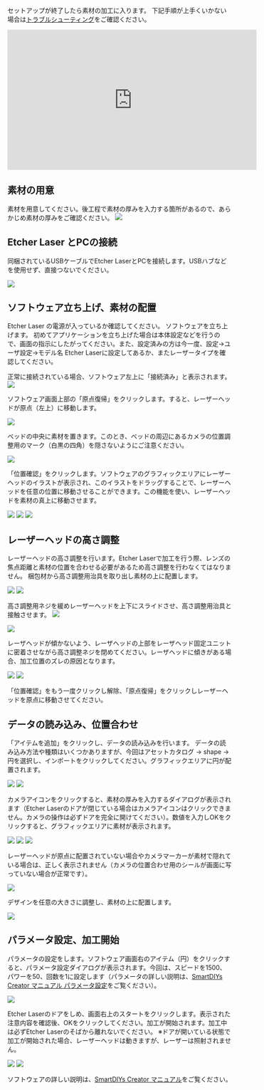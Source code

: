 セットアップが終了したら素材の加工に入ります。
下記手順が上手くいかない場合は<a target="_blank" href="https://support.smartdiys.com/hc/ja/sections/360000529552">トラブルシューティング</a>をご確認ください。

<div class="iframe-content">
<iframe width="560" height="315" src="https://www.youtube.com/embed/Z1rQ01iXFN0" frameborder="0" allow="accelerometer; autoplay; encrypted-media; gyroscope; picture-in-picture" allowfullscreen></iframe>
</div>

## 素材の用意
素材を用意してください。後工程で素材の厚みを入力する箇所があるので、あらかじめ素材の厚みをご確認ください。
<img src="./images/first_processing_pc_1.jpg">

## Etcher Laser とPCの接続
同梱されているUSBケーブルでEtcher LaserとPCを接続します。USBハブなどを使用せず、直接つないでください。

<img src="./images/software_setup_pc.jpg">

## ソフトウェア立ち上げ、素材の配置
Etcher Laser の電源が入っているか確認してください。
ソフトウェアを立ち上げます。 初めてアプリケーションを立ち上げた場合は本体設定などを行うので、画面の指示にしたがってください。また、設定済みの方は今一度、設定→ユーザ設定→モデル名 Etcher Laserに設定してあるか、またレーザータイプを確認してください。

正常に接続されている場合、ソフトウェア左上に「接続済み」と表示されます。
<img src="./images/first_processing_pc_2.jpg">

ソフトウェア画面上部の「原点復帰」をクリックします。すると、レーザーヘッドが原点（左上）に移動します。

<img src="./images/first_processing_pc_4.jpg">

ベッドの中央に素材を置きます。このとき、ベッドの周辺にあるカメラの位置調整用のマーク（白黒の四角）を隠さないようにご注意ください。

<img src="./images/first_processing_pc_5.jpg">

「位置確認」をクリックします。ソフトウェアのグラフィックエリアにレーザーヘッドのイラストが表示され、このイラストをドラッグすることで、レーザーヘッドを任意の位置に移動させることができます。この機能を使い、レーザーヘッドを素材の真上に移動させます。

<img src="./images/first_processing_pc_6.jpg">

<img src="./images/first_processing_pc_7.jpg">

<img src="./images/first_processing_pc_8.jpg">

## レーザーヘッドの高さ調整
レーザーヘッドの高さ調整を行います。Etcher Laserで加工を行う際、レンズの焦点距離と素材の位置を合わせる必要があるため高さ調整を行わなくてはなりません。
梱包材から高さ調整用治具を取り出し素材の上に配置します。

<img src="./images/hardware_setup_11.jpg">

<img src="./images/first_processing_pc_9.jpg">

高さ調整用ネジを緩めレーザーヘッドを上下にスライドさせ、高さ調整用治具と接触させます。
<img src="./images/first_processing_pc_10.jpg">

<img src="./images/first_processing_pc_8.png">

レーザヘッドが傾かないよう、レーザヘッドの上部をレーザヘッド固定ユニットに密着させながら高さ調整ネジを閉めてください。レーザヘッドに傾きがある場合、加工位置のズレの原因となります。

<img src="./images/first_processing_pc_21.jpg">

<img src="./images/first_processing_pc_22.gif">

「位置確認」をもう一度クリックし解除、「原点復帰」をクリックしレーザーヘッドを原点に移動させてください。

## データの読み込み、位置合わせ
「アイテムを追加」をクリックし、データの読み込みを行います。
データの読み込み方法や種類はいくつかありますが、今回はアセットカタログ → shape → 円を選択し、インポートをクリックしてください。グラフィックエリアに円が配置されます。

<img src="./images/first_processing_pc_11.jpg">

<img src="./images/first_processing_pc_12.jpg">

カメラアイコンをクリックすると、素材の厚みを入力するダイアログが表示されます（Etcher Laserのドアが閉じている場合はカメラアイコンはクリックできません。カメラの操作は必ずドアを完全に開けてください）。数値を入力しOKをクリックすると、グラフィックエリアに素材が表示されます。

<img src="./images/first_processing_pc_13.jpg">

<img src="./images/first_processing_pc_14.jpg">

<img src="./images/first_processing_pc_15.jpg">

レーザーヘッドが原点に配置されていない場合やカメラマーカーが素材で隠れている場合は、正しく表示されません（カメラの位置合わせ用のシールが画面に写っていない場合が正常です）。

<img src="./images/first_processing_pc_16.jpg">

デザインを任意の大きさに調整し、素材の上に配置します。

<img src="./images/first_processing_pc_17.jpg">

## パラメータ設定、加工開始
パラメータの設定をします。ソフトウェア画面右のアイテム（円）をクリックすると、パラメータ設定ダイアログが表示されます。今回は、スピードを1500、パワーを50、回数を1に設定します（パラメータの詳しい説明は、[SmartDIYs Creator マニュアル パラメータ設定](https://www.smartdiys.com/manual/smartdiys-creator-parameter/)をご覧ください）。

<img src="./images/first_processing_pc_18.jpg">

Etcher Laserのドアをしめ、画面右上のスタートをクリックします。表示された注意内容を確認後、OKをクリックしてください。加工が開始されます。加工中は必ずEtcher Laserのそばから離れないでください。
※ドアが開いている状態で加工が開始された場合、レーザーヘッドは動きますが、レーザーは照射されません。

<img src="./images/first_processing_pc_19.jpg">

<img src="./images/first_processing_pc_20.jpg">

ソフトウェアの詳しい説明は、[SmartDIYs Creator マニュアル](https://www.smartdiys.com/manual/smartdiys-creator-about/)をご覧ください。
